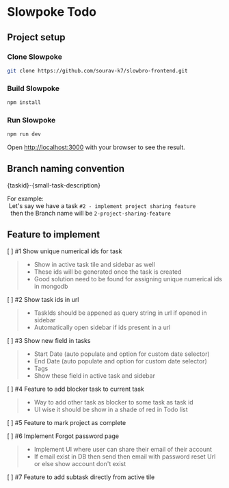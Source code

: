 # Slowpoke Todo
## Project setup

### Clone Slowpoke
```bash
git clone https://github.com/sourav-k7/slowbro-frontend.git
```

### Build Slowpoke
```bash
npm install
```

### Run Slowpoke
```bash
npm run dev
```

Open [http://localhost:3000](http://localhost:3000) with your browser to see the result.

## Branch naming convention
{taskid}-{small-task-description}

For example: <br>
&nbsp;Let's say we have a task `#2 - implement project sharing feature`<br>
&nbsp; then the Branch name will be `2-project-sharing-feature`

## Feature to implement
[ ] #1 Show unique numerical ids for task <br>
> - Show in active task tile and sidebar as well
> - These ids will be generated once the  task is created
> - Good solution need to be found for assigning unique numerical ids in mongodb

[ ] #2 Show task ids in url
> - TaskIds should be appened as query string in url if opened in sidebar
> - Automatically open sidebar if ids present in a url

[ ] #3 Show new field in tasks
> - Start Date (auto populate and option for custom date selector)
> - End Date (auto populate and option for custom date selector)
> - Tags
> - Show these field in active task and sidebar

[ ] #4 Feature to add blocker task to current task
> - Way to add other task as blocker to some task as task id
> - UI wise it should be show in a shade of red in Todo list

[ ] #5 Feature to mark project as complete

[ ] #6 Implement Forgot password page
> - Implement UI where user can share their email of their account
> - If email exist in DB then send then email with password reset Url or else show account don't exist

[ ] #7 Feature to add subtask directly from active tile